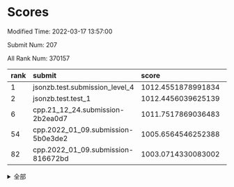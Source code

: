 # Scores

Modified Time: 2022-03-17 13:57:00

Submit Num: 207

All Rank Num: 370157

| rank |               submit               |       score        |       sigma        | pk_num |
| :--- | :--------------------------------- | :----------------- | :----------------- | :----- |
| 1    | jsonzb.test.submission_level_4     | 1012.4551878991834 | 0.7951914796279604 | 7153   |
| 2    | jsonzb.test.test_1                 | 1012.4456039625139 | 0.7988744001737029 | 7151   |
| 6    | cpp.21_12_24.submission-2b2ea0d7   | 1011.7517869036483 | 0.8075126721741467 | 7156   |
| 54   | cpp.2022_01_09.submission-5b0e3de2 | 1005.6564546252388 | 0.7224880500153972 | 7156   |
| 82   | cpp.2022_01_09.submission-816672bd | 1003.0714330083002 | 0.7133153159507363 | 7150   |


<details>
<summary>全部</summary>

| rank |                 submit                 |       score        |       sigma        | pk_num |
| :--- | :------------------------------------- | :----------------- | :----------------- | :----- |
| 1    | jsonzb.test.submission_level_4         | 1012.4551878991834 | 0.7951914796279604 | 7153   |
| 2    | jsonzb.test.test_1                     | 1012.4456039625139 | 0.7988744001737029 | 7151   |
| 3    | gobigger.level_3.submission_level_3_2  | 1012.0475426756329 | 0.7802076958379933 | 7153   |
| 4    | gobigger.level_3.submission_level_3_47 | 1011.7601971945272 | 0.7650235253411248 | 7154   |
| 5    | gobigger.level_3.submission_level_3_6  | 1011.7551238573052 | 0.7665776971255954 | 7149   |
| 6    | cpp.21_12_24.submission-2b2ea0d7       | 1011.7517869036483 | 0.8075126721741467 | 7156   |
| 7    | gobigger.level_3.submission_level_3_3  | 1011.2102502694573 | 0.7967627656338679 | 7149   |
| 8    | gobigger.level_3.submission_level_3_11 | 1011.123895130016  | 0.768894607882404  | 7155   |
| 9    | gobigger.level_3.submission_level_3_24 | 1011.0926493915683 | 0.7566206061376195 | 7156   |
| 10   | gobigger.level_3.submission_level_3_33 | 1011.0054412252778 | 0.7719151309450464 | 7155   |
| 11   | gobigger.level_3.submission_level_3_27 | 1010.9804991788201 | 0.7669889870918651 | 7149   |
| 12   | gobigger.level_3.submission_level_3_34 | 1010.9303494792629 | 0.7814890838953362 | 7155   |
| 13   | gobigger.level_3.submission_level_3_5  | 1010.8971728442989 | 0.7645516008428405 | 7157   |
| 14   | gobigger.level_3.submission_level_3_12 | 1010.8342463654735 | 0.7737852473556852 | 7152   |
| 15   | gobigger.level_3.submission_level_3_7  | 1010.8276405634938 | 0.774801371439034  | 7150   |
| 16   | gobigger.level_3.submission_level_3_43 | 1010.7642156029777 | 0.7953241272349699 | 7149   |
| 17   | gobigger.level_3.submission_level_3_38 | 1010.7534010690667 | 0.74949829904439   | 7156   |
| 18   | gobigger.level_3.submission_level_3_36 | 1010.6952425427432 | 0.7528699032425714 | 7154   |
| 19   | gobigger.level_3.submission_level_3_9  | 1010.5658319984046 | 0.7761345574174492 | 7154   |
| 20   | gobigger.level_3.submission_level_3_45 | 1010.4998614634288 | 0.7636794658494859 | 7148   |
| 21   | gobigger.level_3.submission_level_3_39 | 1010.4364537352049 | 0.7701982602684649 | 7157   |
| 22   | gobigger.level_3.submission_level_3_0  | 1010.4067950250417 | 0.7599052053588019 | 7148   |
| 23   | gobigger.level_3.submission_level_3_23 | 1010.3908423612756 | 0.7524756866371232 | 7153   |
| 24   | gobigger.level_3.submission_level_3_28 | 1010.3751241376152 | 0.7556749010019856 | 7154   |
| 25   | gobigger.level_3.submission_level_3_29 | 1010.3424157835688 | 0.7411883143483733 | 7151   |
| 26   | gobigger.level_3.submission_level_3_16 | 1010.3362298204509 | 0.7646609933980185 | 7154   |
| 27   | gobigger.level_3.submission_level_3_17 | 1010.2675405141662 | 0.7631325633385546 | 7154   |
| 28   | gobigger.level_3.submission_level_3_31 | 1010.233552954051  | 0.7502029540771739 | 7154   |
| 29   | gobigger.level_3.submission_level_3_44 | 1010.233180742671  | 0.7690560289724596 | 7148   |
| 30   | gobigger.level_3.submission_level_3_49 | 1010.2004396950514 | 0.7266471048449424 | 7157   |
| 31   | gobigger.level_3.submission_level_3_20 | 1010.1994814662512 | 0.740168015156724  | 7158   |
| 32   | gobigger.level_3.submission_level_3_46 | 1010.14702964675   | 0.756162104072322  | 7159   |
| 33   | gobigger.level_3.submission_level_3_35 | 1010.1431652126828 | 0.7593614171267499 | 7153   |
| 34   | gobigger.level_3.submission_level_3_26 | 1010.0976780126701 | 0.7522100876862771 | 7151   |
| 35   | gobigger.level_3.submission_level_3_1  | 1010.0211899968399 | 0.7668724610166252 | 7150   |
| 36   | gobigger.level_3.submission_level_3_13 | 1009.9977647450671 | 0.7344944441395013 | 7156   |
| 37   | gobigger.level_3.submission_level_3_22 | 1009.9705189965863 | 0.7668021706121054 | 7150   |
| 38   | gobigger.level_3.submission_level_3_37 | 1009.9353703789412 | 0.7628947263204237 | 7150   |
| 39   | gobigger.level_3.submission_level_3_25 | 1009.9319157739569 | 0.7577334691521844 | 7152   |
| 40   | gobigger.level_3.submission_level_3_18 | 1009.8567487010089 | 0.7547427676945777 | 7151   |
| 41   | gobigger.level_3.submission_level_3_32 | 1009.6902449614813 | 0.7440101887796337 | 7146   |
| 42   | gobigger.level_3.submission_level_3_42 | 1009.6822642206105 | 0.7445273871983328 | 7152   |
| 43   | gobigger.level_3.submission_level_3_4  | 1009.5994124624509 | 0.7730720387054507 | 7154   |
| 44   | gobigger.level_3.submission_level_3_8  | 1009.4982105567753 | 0.7537389973853517 | 7151   |
| 45   | gobigger.level_3.submission_level_3_14 | 1009.3398635724236 | 0.75491212477968   | 7154   |
| 46   | gobigger.level_3.submission_level_3_19 | 1009.3335678542193 | 0.7486066803198341 | 7148   |
| 47   | gobigger.level_3.submission_level_3_10 | 1009.3082355265552 | 0.7672646822991812 | 7153   |
| 48   | gobigger.level_3.submission_level_3_15 | 1009.1169128250236 | 0.7540828780094943 | 7151   |
| 49   | gobigger.level_3.submission_level_3_40 | 1009.0858116523725 | 0.7413008656675852 | 7156   |
| 50   | gobigger.level_3.submission_level_3_30 | 1008.7550034515499 | 0.7533679644607043 | 7155   |
| 51   | gobigger.level_3.submission_level_3_48 | 1008.5563216404012 | 0.7522259079713138 | 7147   |
| 52   | gobigger.level_3.submission_level_3_41 | 1008.5107550044777 | 0.7640855229821726 | 7153   |
| 53   | gobigger.level_3.submission_level_3_21 | 1008.0775431763319 | 0.7473794768292819 | 7157   |
| 54   | cpp.2022_01_09.submission-5b0e3de2     | 1005.6564546252388 | 0.7224880500153972 | 7156   |
| 55   | gobigger.level_1.submission_level_1_33 | 1004.9048878216273 | 0.7293166543207272 | 7154   |
| 56   | gobigger.level_1.submission_level_1_36 | 1004.5117364572435 | 0.7193518175703931 | 7158   |
| 57   | gobigger.level_1.submission_level_1_43 | 1004.4798158631039 | 0.7279977981491307 | 7152   |
| 58   | gobigger.level_1.submission_level_1_48 | 1004.378939978192  | 0.7188693701009363 | 7150   |
| 59   | gobigger.level_1.submission_level_1_38 | 1004.2100923951878 | 0.7133338767626539 | 7150   |
| 60   | gobigger.level_1.submission_level_1_46 | 1004.1462539329058 | 0.7265832361370868 | 7158   |
| 61   | gobigger.level_1.submission_level_1_4  | 1003.9816056627675 | 0.7065819676852817 | 7151   |
| 62   | gobigger.level_1.submission_level_1_27 | 1003.9371349480257 | 0.7181820628432436 | 7156   |
| 63   | gobigger.level_1.submission_level_1_0  | 1003.9297377141039 | 0.7061443611593855 | 7151   |
| 64   | gobigger.level_1.submission_level_1_14 | 1003.8906801032649 | 0.7182181181313978 | 7152   |
| 65   | gobigger.level_1.submission_level_1_49 | 1003.887364294764  | 0.7201532415880495 | 7149   |
| 66   | gobigger.level_1.submission_level_1_13 | 1003.754724077223  | 0.7283224746001681 | 7154   |
| 67   | gobigger.level_1.submission_level_1_37 | 1003.7259742081317 | 0.717340004214554  | 7160   |
| 68   | gobigger.level_1.submission_level_1_15 | 1003.7169511083993 | 0.7138855232342113 | 7155   |
| 69   | gobigger.level_1.submission_level_1_20 | 1003.6923394016904 | 0.7119777742563477 | 7154   |
| 70   | gobigger.level_1.submission_level_1_40 | 1003.6216932642986 | 0.7144477375049272 | 7153   |
| 71   | gobigger.level_1.submission_level_1_2  | 1003.5959714753302 | 0.7187575357532902 | 7157   |
| 72   | gobigger.level_1.submission_level_1_5  | 1003.5426895028578 | 0.7213694501491918 | 7156   |
| 73   | gobigger.level_1.submission_level_1_34 | 1003.4030983762603 | 0.714259264144038  | 7154   |
| 74   | gobigger.level_1.submission_level_1_39 | 1003.3982247087555 | 0.7198884099128572 | 7155   |
| 75   | gobigger.level_1.submission_level_1_12 | 1003.3958172394657 | 0.7188698765685193 | 7151   |
| 76   | gobigger.level_1.submission_level_1_9  | 1003.3191244395832 | 0.7222203834508392 | 7153   |
| 77   | gobigger.level_1.submission_level_1_23 | 1003.2411839542445 | 0.7233335568244087 | 7146   |
| 78   | gobigger.level_1.submission_level_1_29 | 1003.2004477274598 | 0.7326427093012063 | 7154   |
| 79   | gobigger.level_1.submission_level_1_17 | 1003.1238614573938 | 0.7185661978710739 | 7153   |
| 80   | gobigger.level_1.submission_level_1_24 | 1003.1201001511957 | 0.7149872208520232 | 7151   |
| 81   | gobigger.level_1.submission_level_1_26 | 1003.1098357076028 | 0.7113432625839778 | 7157   |
| 82   | cpp.2022_01_09.submission-816672bd     | 1003.0714330083002 | 0.7133153159507363 | 7150   |
| 83   | gobigger.level_1.submission_level_1_42 | 1003.0684266564353 | 0.714998542939228  | 7151   |
| 84   | gobigger.level_1.submission_level_1_6  | 1002.8843130091907 | 0.7126871145313087 | 7154   |
| 85   | gobigger.level_1.submission_level_1_35 | 1002.8327486591038 | 0.7088477190336248 | 7155   |
| 86   | gobigger.level_1.submission_level_1_18 | 1002.8263099487315 | 0.7210622709674104 | 7148   |
| 87   | gobigger.level_1.submission_level_1_1  | 1002.7903715520164 | 0.7208087778461726 | 7153   |
| 88   | gobigger.level_1.submission_level_1_3  | 1002.7384992845725 | 0.722855594269273  | 7147   |
| 89   | gobigger.level_1.submission_level_1_44 | 1002.7336183259216 | 0.7148102795193315 | 7154   |
| 90   | gobigger.level_1.submission_level_1_7  | 1002.7313300626045 | 0.7131691054692666 | 7152   |
| 91   | gobigger.level_1.submission_level_1_10 | 1002.6099025496419 | 0.7195134151158818 | 7155   |
| 92   | gobigger.level_1.submission_level_1_31 | 1002.5645918787376 | 0.713307183783446  | 7147   |
| 93   | gobigger.level_1.submission_level_1_11 | 1002.5539758232408 | 0.7265405834940342 | 7153   |
| 94   | gobigger.level_1.submission_level_1_25 | 1002.5367164864447 | 0.7147894533130082 | 7150   |
| 95   | gobigger.level_1.submission_level_1_28 | 1002.507867442335  | 0.7044533426103359 | 7154   |
| 96   | gobigger.level_1.submission_level_1_41 | 1002.4562330742738 | 0.7176918944428291 | 7147   |
| 97   | gobigger.level_1.submission_level_1_21 | 1002.4273631709514 | 0.707941312687671  | 7151   |
| 98   | gobigger.level_1.submission_level_1_45 | 1002.4011916687473 | 0.7166889821760933 | 7153   |
| 99   | gobigger.level_1.submission_level_1_16 | 1002.392874990502  | 0.7232658870891052 | 7156   |
| 100  | gobigger.level_1.submission_level_1_47 | 1002.324431203485  | 0.7105801219968766 | 7151   |
| 101  | gobigger.level_1.submission_level_1_19 | 1002.0538283404026 | 0.6984690903923816 | 7150   |
| 102  | gobigger.level_1.submission_level_1_22 | 1001.9870814805159 | 0.717638531038671  | 7155   |
| 103  | gobigger.level_1.submission_level_1_32 | 1001.9051354341374 | 0.7061786521983724 | 7150   |
| 104  | gobigger.level_1.submission_level_1_8  | 1001.8059153348026 | 0.6920299817971953 | 7154   |
| 105  | gobigger.level_1.submission_level_1_30 | 1001.3256178897694 | 0.7036624715515788 | 7160   |
| 106  | gobigger.random.submission_random_17   | 997.1774154482675  | 0.7066064166536361 | 7151   |
| 107  | gobigger.random.submission_random_43   | 997.0342051499266  | 0.7118348729815355 | 7154   |
| 108  | gobigger.random.submission_random_49   | 997.0230100239756  | 0.7031139681480029 | 7150   |
| 109  | gobigger.random.submission_random_16   | 996.9446548363653  | 0.7003905506314312 | 7154   |
| 110  | gobigger.random.submission_random_45   | 996.7022373907035  | 0.7104496041874487 | 7154   |
| 111  | gobigger.random.submission_random_4    | 996.6984997983333  | 0.7049658603454464 | 7151   |
| 112  | gobigger.random.submission_random_40   | 996.6670191230178  | 0.7207957413082648 | 7149   |
| 113  | gobigger.random.submission_random_24   | 996.5951445332356  | 0.7140970656128172 | 7152   |
| 114  | gobigger.random.submission_random_10   | 996.5849516557943  | 0.6867752826551458 | 7153   |
| 115  | gobigger.random.submission_random_35   | 996.5514301491727  | 0.722951421075175  | 7155   |
| 116  | gobigger.random.submission_random_47   | 996.5126248034953  | 0.7060677114084557 | 7152   |
| 117  | gobigger.random.submission_random_32   | 996.5028604407773  | 0.7029242144483573 | 7155   |
| 118  | gobigger.random.submission_random_3    | 996.4262984496554  | 0.7087674258809269 | 7154   |
| 119  | gobigger.random.submission_random_23   | 996.3961704474538  | 0.7077677031288485 | 7154   |
| 120  | gobigger.random.submission_random_22   | 996.3651528582986  | 0.6984472778306424 | 7157   |
| 121  | gobigger.random.submission_random_41   | 996.3608825507754  | 0.7072552243197401 | 7156   |
| 122  | gobigger.random.submission_random_48   | 996.3395947420804  | 0.7159437279392655 | 7153   |
| 123  | gobigger.random.submission_random_44   | 996.3176492579369  | 0.7079252527169427 | 7148   |
| 124  | gobigger.random.submission_random_25   | 996.295213285028   | 0.7009556993313297 | 7159   |
| 125  | gobigger.random.submission_random_29   | 996.2848730968412  | 0.704367683376008  | 7153   |
| 126  | gobigger.random.submission_random_12   | 996.2457138086168  | 0.6978387805575045 | 7149   |
| 127  | gobigger.random.submission_random_28   | 996.2425062578993  | 0.7056332849722415 | 7157   |
| 128  | gobigger.random.submission_random_15   | 996.2307071825538  | 0.7024777770456125 | 7155   |
| 129  | gobigger.random.submission_random_33   | 996.2243901221452  | 0.7167880572103308 | 7150   |
| 130  | gobigger.random.submission_random_27   | 996.1858408416767  | 0.7062308900257975 | 7152   |
| 131  | gobigger.random.submission_random_36   | 996.1772441030956  | 0.7088817512146933 | 7150   |
| 132  | gobigger.random.submission_random_21   | 996.1334003226419  | 0.6993375410668227 | 7157   |
| 133  | gobigger.random.submission_random_46   | 996.1079450247206  | 0.7217119073172691 | 7154   |
| 134  | gobigger.random.submission_random_0    | 996.1025828538893  | 0.7127384986090854 | 7151   |
| 135  | gobigger.random.submission_random_1    | 996.0042155382592  | 0.712154944281856  | 7152   |
| 136  | gobigger.random.submission_random_19   | 995.9789835229765  | 0.7199377481923194 | 7154   |
| 137  | gobigger.random.submission_random_39   | 995.9681092847451  | 0.7132262319150544 | 7150   |
| 138  | gobigger.random.submission_random_20   | 995.9484049756967  | 0.7112666756616403 | 7150   |
| 139  | gobigger.random.submission_random_7    | 995.8512714075947  | 0.714079406863887  | 7155   |
| 140  | gobigger.random.submission_random_38   | 995.771939051133   | 0.7187985634944732 | 7151   |
| 141  | gobigger.random.submission_random_11   | 995.7188330113429  | 0.7243591287358875 | 7152   |
| 142  | gobigger.random.submission_random_26   | 995.7147012545993  | 0.7265169556608451 | 7152   |
| 143  | gobigger.random.submission_random_42   | 995.6545834467715  | 0.7116692568961278 | 7149   |
| 144  | gobigger.random.submission_random_37   | 995.6434280006487  | 0.7080893499549381 | 7148   |
| 145  | gobigger.random.submission_random_14   | 995.5460306484696  | 0.7112461472080688 | 7152   |
| 146  | gobigger.random.submission_random_6    | 995.4852667851777  | 0.7097888405443018 | 7159   |
| 147  | gobigger.random.submission_random_2    | 995.3136358929514  | 0.7053826997219259 | 7150   |
| 148  | gobigger.random.submission_random_18   | 995.1692432318523  | 0.7001428733422265 | 7150   |
| 149  | gobigger.random.submission_random_5    | 995.0755876206728  | 0.7025387724490934 | 7151   |
| 150  | gobigger.random.submission_random_30   | 994.9925224528162  | 0.7141794531709621 | 7155   |
| 151  | gobigger.random.submission_random_31   | 994.9468241411723  | 0.7250786000682005 | 7153   |
| 152  | gobigger.random.submission_random_34   | 994.8466825495201  | 0.7060837789995045 | 7158   |
| 153  | gobigger.random.submission_random_8    | 994.8151103592589  | 0.7106947269219962 | 7152   |
| 154  | gobigger.random.submission_random_9    | 994.788652902407   | 0.7280131149552508 | 7146   |
| 155  | gobigger.level_2.submission_level_2_12 | 994.27693263262    | 0.7260309260672455 | 7150   |
| 156  | gobigger.level_2.submission_level_2_27 | 994.075561616959   | 0.7170051814694285 | 7157   |
| 157  | gobigger.random.submission_random_13   | 994.0063809567542  | 0.734368856150533  | 7152   |
| 158  | gobigger.level_2.submission_level_2_41 | 993.8120545261819  | 0.735286041913167  | 7161   |
| 159  | gobigger.level_2.submission_level_2_42 | 993.8090589568451  | 0.7395328457281385 | 7157   |
| 160  | gobigger.level_2.submission_level_2_22 | 993.5975067531205  | 0.7496271397194036 | 7151   |
| 161  | gobigger.level_2.submission_level_2_14 | 993.2284807090543  | 0.7403472434138968 | 7154   |
| 162  | gobigger.level_2.submission_level_2_32 | 993.2264165467795  | 0.7262054488349876 | 7155   |
| 163  | gobigger.level_2.submission_level_2_15 | 993.1698891814973  | 0.7327750904168785 | 7152   |
| 164  | gobigger.level_2.submission_level_2_16 | 992.8609433035455  | 0.7504349054299528 | 7154   |
| 165  | gobigger.level_2.submission_level_2_31 | 992.8530420414793  | 0.7525863244597526 | 7153   |
| 166  | gobigger.level_2.submission_level_2_11 | 992.8431338115187  | 0.736863039705901  | 7155   |
| 167  | gobigger.level_2.submission_level_2_10 | 992.6903406782016  | 0.7380174560095822 | 7152   |
| 168  | gobigger.level_2.submission_level_2_37 | 992.6656965135126  | 0.7428982470241815 | 7151   |
| 169  | gobigger.level_2.submission_level_2_4  | 992.6626243355828  | 0.7467230366729924 | 7155   |
| 170  | gobigger.level_2.submission_level_2_9  | 992.5351735321851  | 0.7447524296464708 | 7147   |
| 171  | gobigger.level_2.submission_level_2_35 | 992.5017734625153  | 0.7495639771226906 | 7152   |
| 172  | gobigger.level_2.submission_level_2_23 | 992.4719712827828  | 0.7376304489423361 | 7154   |
| 173  | gobigger.level_2.submission_level_2_29 | 992.3592947070773  | 0.7522286100796959 | 7147   |
| 174  | gobigger.level_2.submission_level_2_44 | 992.3155558035896  | 0.7419635897570264 | 7155   |
| 175  | gobigger.level_2.submission_level_2_49 | 992.3010188008661  | 0.7326598585416532 | 7156   |
| 176  | gobigger.level_2.submission_level_2_28 | 992.250653003073   | 0.7390123803330136 | 7147   |
| 177  | gobigger.level_2.submission_level_2_30 | 992.2219988826714  | 0.7621461553344507 | 7156   |
| 178  | gobigger.level_2.submission_level_2_38 | 992.1330863442394  | 0.7392406374551937 | 7155   |
| 179  | gobigger.level_2.submission_level_2_3  | 992.112088447627   | 0.7377868183167137 | 7154   |
| 180  | gobigger.level_2.submission_level_2_18 | 992.0964265125339  | 0.7448449681934708 | 7154   |
| 181  | gobigger.level_2.submission_level_2_36 | 992.066221574268   | 0.754622341326194  | 7154   |
| 182  | gobigger.level_2.submission_level_2_20 | 991.9933311472664  | 0.7542391944115795 | 7148   |
| 183  | gobigger.level_2.submission_level_2_21 | 991.9928324877526  | 0.7480107613741187 | 7154   |
| 184  | gobigger.level_2.submission_level_2_43 | 991.9539333987848  | 0.7560039987012515 | 7153   |
| 185  | gobigger.level_2.submission_level_2_47 | 991.8891636633409  | 0.7583463181491925 | 7151   |
| 186  | gobigger.level_2.submission_level_2_8  | 991.8555289800362  | 0.7509547385125592 | 7156   |
| 187  | gobigger.level_2.submission_level_2_39 | 991.7934133914907  | 0.7583267054750662 | 7154   |
| 188  | gobigger.level_2.submission_level_2_40 | 991.779754783383   | 0.7338422663766763 | 7154   |
| 189  | gobigger.level_2.submission_level_2_13 | 991.6788732055566  | 0.7362044601999312 | 7149   |
| 190  | gobigger.level_2.submission_level_2_17 | 991.6602907190282  | 0.7403609141757806 | 7151   |
| 191  | gobigger.level_2.submission_level_2_34 | 991.6498857322256  | 0.7491266040486471 | 7155   |
| 192  | gobigger.level_2.submission_level_2_5  | 991.4929196533238  | 0.7560048320025372 | 7151   |
| 193  | gobigger.level_2.submission_level_2_6  | 991.4731815290111  | 0.7555496531435406 | 7155   |
| 194  | gobigger.level_2.submission_level_2_48 | 991.392894390245   | 0.7474668752002354 | 7155   |
| 195  | gobigger.level_2.submission_level_2_45 | 991.2850700492102  | 0.7504613160421515 | 7154   |
| 196  | gobigger.level_2.submission_level_2_0  | 991.1943906411062  | 0.7622874823564911 | 7157   |
| 197  | gobigger.level_2.submission_level_2_25 | 991.0513264425779  | 0.7661277710562463 | 7149   |
| 198  | gobigger.level_2.submission_level_2_24 | 991.0017014982931  | 0.7598779028949192 | 7154   |
| 199  | gobigger.level_2.submission_level_2_33 | 990.9801209171419  | 0.757698998118106  | 7159   |
| 200  | gobigger.level_2.submission_level_2_2  | 990.8445997222564  | 0.744157578745692  | 7152   |
| 201  | gobigger.level_2.submission_level_2_46 | 990.8231318492146  | 0.7785970623610053 | 7152   |
| 202  | gobigger.level_2.submission_level_2_7  | 990.8081638647452  | 0.7765987930138807 | 7150   |
| 203  | gobigger.level_2.submission_level_2_19 | 990.7261679996751  | 0.7644023834814149 | 7156   |
| 204  | gobigger.level_2.submission_level_2_1  | 990.5391522041568  | 0.7457852614854846 | 7153   |
| 205  | gobigger.level_2.submission_level_2_26 | 989.944508596018   | 0.75837925314416   | 7150   |
| 206  | gobigger.none.submission_none_0        | 977.462605876396   | 1.316754094449563  | 7147   |
| 207  | gobigger.none.submission_none_1        | 972.7849975686421  | 1.7741946765157326 | 7152   |

</details>